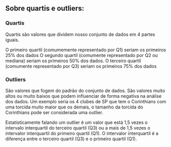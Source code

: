 ## Sobre quartis e outliers: 


### Quartis
Quartis são valores que dividem nosso conjunto de dados em 4 partes iguais.

O primeiro quartil (comumemente representado por Q1) seriam os primeiros 25% dos dados 
O segundo quartil (comumente representado por Q2 ou mediana) seriam os primeiros 50% dos dados.
O terceiro quartil (comumente representado por Q3) seriam os primeiros 75% dos dados


### Outliers
São valores que fogem do padrão do conjunto de dados. São valores muito altos ou muito baixos que podem influenciar de forma negativa na análise dos dados. Um exemplo seria os 4 clubes de SP que tem o Corinthians com uma torcida muito maior que os demais, o tamanho da torcida do Corinthians pode ser considerada uma outlier.


Estatisticamente falando um outlier é um valor que está 1,5 vezes o intervalo interquartil do terceiro quartil (Q3) ou a mais de 1,5 vezes o intervalor interquartil do primeiro quartil (Q1). O intervalor interquartil é a diferença entre o terceiro quartil (Q3) e o primeiro quartil (Q1).
